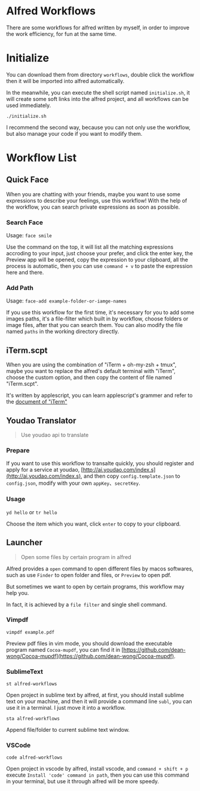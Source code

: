# Alfred Workflows

There are some workflows for alfred written by myself, in order to improve the work efficiency, for fun at the same time.

# Initialize

You can download them from directory `workflows`, double click the workflow then it will be imported into alfred automatically.

In the meanwhile, you can execute the shell script named `initialize.sh`, it will create some soft links into the alfred project, and all workflows can be used immediately.

```shell
./initialize.sh
```

I recommend the second way, because you can not only use the workflow, but also manage your code if you want to modify them.

# Workflow List

## Quick Face

When you are chatting with your friends, maybe you want to use some expressions to describe your feelings, use this workflow! With the help of the workflow, you can search private expressions as soon as possible.

### Search Face

Usage: `face smile`

Use the command on the top, it will list all the matching expressions accroding to your input, just choose your prefer, and click the enter key, the Preview app will be opened, copy the expression to your clipboard, all the process is automatic, then you can use `command + v` to paste the expression here and there.

### Add Path

Usage: `face-add example-folder-or-iamge-names`

If you use this workflow for the first time, it's necessary for you to add some images paths, it's a file-filter which built in by workflow, choose folders or image files, after that you can search them. You can also modify the file named `paths` in the working directory directly.

## iTerm.scpt

When you are using the combination of "iTerm + oh-my-zsh + tmux", maybe you want to replace the alfred's default terminal with "iTerm", choose the custom option, and then copy the content of file named "iTerm.scpt".

It's written by applescript, you can learn applescript's grammer and refer to the [document of "iTerm"](http://www.iterm2.com/documentation-scripting.html)

## Youdao Translator

> Use youdao api to translate

### Prepare

If you want to use this workflow to transalte quickly, you should register and apply for a service at youdao, [http://ai.youdao.com/index.s](http://ai.youdao.com/index.s), and then copy `config.template.json` to `config.json`, modify with your own `appKey`、`secretKey`.

### Usage

`yd hello` or `tr hello`

Choose the item which you want, click `enter` to copy to your clipboard.

## Launcher

> Open some files by certain program in alfred

Alfred provides a `open` command to open different files by macos softwares, such as use `Finder` to open folder and files, or `Preview` to open pdf.

But sometimes we want to open by certain programs, this workflow may help you.

In fact, it is achieved by a `file filter` and single shell command.

### Vimpdf

`vimpdf example.pdf`

Preview pdf files in vim mode, you should download the executable program named `Cocoa-mupdf`, you can find it in [https://github.com/dean-wong/Cocoa-mupdf](https://github.com/dean-wong/Cocoa-mupdf).

### SublimeText

`st alfred-workflows`

Open project in sublime text by alfred, at first, you should install sublime text on your machine, and then it will provide a command line `subl`, you can use it in a terminal. I just move it into a workflow.

`sta alfred-workflows`

Append file/folder to current sublime text window.

### VSCode

`code alfred-workflows`

Open project in vscode by alfred, install vscode, and `command + shift + p` execute `Install 'code' command in path`, then you can use this command in your terminal, but use it through alfred will be more speedy.
